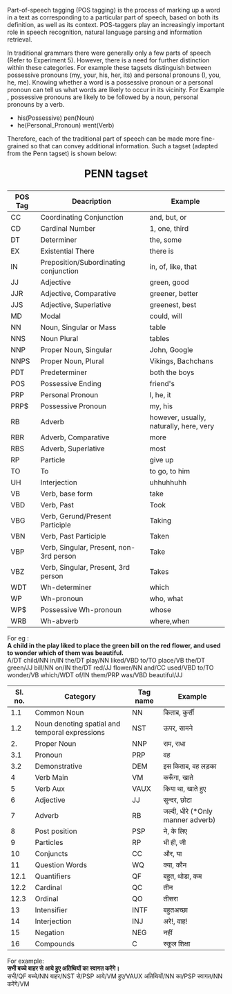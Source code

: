 Part-of-speech tagging (POS tagging) is the process of marking up a word in a text as corresponding to a particular part of speech, based on both its definition, as well as its context. POS-taggers play an increasingly important role in speech recognition, natural language parsing and information retrieval.

In traditional grammars there were generally only a few parts of speech (Refer to Experiment 5). However, there is a need for further distinction within these categories. For example these tagsets distinguish between possessive pronouns (my, your, his, her, its) and personal pronouns (I, you, he, me). Knowing whether a word is a possessive pronoun or a personal pronoun can tell us what words are likely to occur in its vicinity.
For Example , possessive pronouns are likely to be followed by a noun, personal pronouns by a verb.
- his(Possessive) pen(Noun)
- he(Personal_Pronoun) went(Verb)


Therefore, each of the traditional part of speech can be made more fine-grained so that can convey additional information. Such a tagset (adapted from the Penn tagset) is shown below:

<p style="text-align:center; font-size:24px"><b>PENN tagset</b></p>

|POS Tag|Deacription|Example|
|---|---|---|
|CC |Coordinating Conjunction|and, but, or|
|CD |Cardinal Number|1, one, third|
|DT |Determiner|the, some|
|EX |Existential There|there is|
|IN |Preposition/Subordinating conjunction|in, of, like, that|
|JJ |Adjective|green, good|
|JJR|Adjective, Comparative|greener, better|
|JJS|Adjective, Superlative|greenest, best|
|MD |Modal|could, will|
|NN |Noun, Singular or Mass|table|
|NNS|Noun Plural|tables|
|NNP|Proper Noun, Singular|John, Google|
|NNPS|Proper Noun, Plural|Vikings, Bachchans|
|PDT|Predeterminer|both the boys|
|POS|Possessive Ending|friend's|
|PRP|Personal Pronoun|I, he, it|
|PRP&#36;|Possessive Pronoun|my, his|
|RB |Adverb|however, usually, naturally, here, very|
|RBR|Adverb, Comparative|more|
|RBS|Adverb, Superlative|most|
|RP|Particle|give up|
|TO |To |to go, to him|
|UH |Interjection|uhhuhhuhh|
|VB |Verb, base form|take|
|VBD|Verb, Past|Took|
|VBG|Verb, Gerund/Present Participle|Taking|
|VBN|Verb, Past Participle|Taken|
|VBP|Verb, Singular, Present, non-3rd person|Take|
|VBZ|Verb, Singular, Present, 3rd person|Takes|
|WDT|Wh-determiner|which|
|WP |Wh-pronoun|who, what|
|WP&#36;|Possessive Wh-pronoun|whose|
|WRB|Wh-abverb|where,when|



For eg :<br/>
**A child in the play liked to place the green bill on the red flower, and used to wonder which of them was beautiful.**<br/>
A/DT child/NN in/IN the/DT play/NN liked/VBD to/TO place/VB the/DT green/JJ bill/NN on/IN the/DT red/JJ flower/NN and/CC used/VBD to/TO wonder/VB which/WDT of/IN them/PRP was/VBD beautiful/JJ




|Sl. no.|Category|Tag name|Example|
|---|---|---|---|
|1.1|Common Noun|NN |किताब, कुर्सी|
|1.2|Noun denoting spatial and temporal expressions|NST|ऊपर, सामने|
|2. |Proper Noun|NNP|राम, राधा|
|3.1|Pronoun|PRP|वह|
|3.2|Demonstrative|DEM|इस किताब, वह लड़का|
|4  |Verb Main|VM|करूँगा, खाते|
|5  |Verb Aux|VAUX|किया था, खाते हुए|
|6  |Adjective|JJ|सुन्दर, छोटा|
|7  |Adverb|RB|जल्दी, धीरे (*Only manner adverb)|
|8  |Post position|PSP|ने, के लिए|
|9  |Particles|RP|भी ही, जी|
|10 |Conjuncts|CC|और, या|
|11 |Question Words|WQ|क्या, कौन|
|12.1|Quantifiers|QF|बहुत, थोडा, कम|
|12.2|Cardinal|QC|तीन|
|12.3|Ordinal|QO|तीसरा|
|13 |Intensifier|INTF|बहुतअच्छा|
|14 |Interjection|INJ|अरे!, वाह!|
|15 |Negation|NEG|नहीं|
|16 |Compounds|C |स्कूल शिक्षा|


For example:<br/>
**सभी बच्चे बाहर से आये हुए अतिथियों का स्वागत करेंगे।**<br/>
सभी/QF बच्चे/NN बाहर/NST से/PSP आये/VM हुए/VAUX अतिथियों/NN का/PSP स्वागत/NN करेंगे/VM


